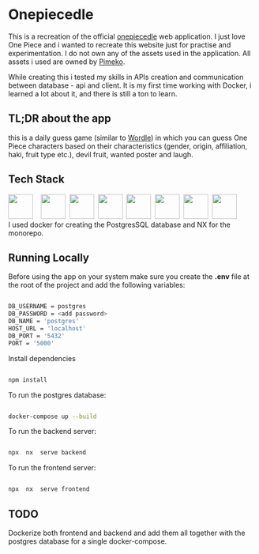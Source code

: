 
# Onepiecedle
This is a recreation of the official [onepiecedle](https://onepiecedle.net) web application. I just love One Piece and i wanted to recreate this website just for practise and experimentation.
I do not own any of the assets used in the application. All assets i used are owned by [Pimeko](https://github.com/Pimeko).

While creating this i tested my skills in APIs creation and communication between database - api and client. It is my first time working with Docker, i learned a lot about it, and there is still a ton to learn.


## TL;DR about the app
this is a daily guess game (similar to  [Wordle](https://www.nytimes.com/games/wordle/index.html)) in which you can guess One Piece characters based on their characteristics (gender, origin, affiliation, haki, fruit type etc.), devil fruit, wanted poster and laugh.

## Tech Stack
<div>
<img width=50px src="https://icon.icepanel.io/Technology/svg/React.svg">&nbsp;&nbsp;&nbsp;
<img width=50px src="https://icon.icepanel.io/Technology/svg/Tailwind-CSS.svg">&nbsp;
<img width=50px src="https://icon.icepanel.io/Technology/svg/Node.js.svg">&nbsp;
<img width=50px src="https://icon.icepanel.io/Technology/png-shadow-512/Express.png">&nbsp;
<img width=50px src="https://icon.icepanel.io/Technology/svg/PostgresSQL.svg">&nbsp;
<img width=50px src="https://icon.icepanel.io/Technology/svg/Vite.js.svg">&nbsp;
<img width=50px src="https://icon.icepanel.io/Technology/svg/Docker.svg">&nbsp;
<img width=50px src="https://raw.githubusercontent.com/nrwl/nx/master/images/nx-logo.png">&nbsp;
</div>
I used docker for creating the PostgresSQL database and NX for the monorepo.

  

## Running Locally
Before using the app on your system make sure you create the **.env** file at the root of the project and add the following variables:

```sh

DB_USERNAME = postgres
DB_PASSWORD = <add password>
DB_NAME = 'postgres'
HOST_URL = 'localhost'
DB_PORT = '5432'
PORT = '5000'

```

Install dependencies

```sh

npm install

```

To run the postgres database:

  

```sh

docker-compose up --build

```

  

To run the backend server:

  

```sh

npx  nx  serve backend

```

  


To run the frontend server:

  

```sh

npx  nx  serve frontend

```
## TODO
Dockerize both frontend and backend and add them all together with the postgres database for a single docker-compose.
